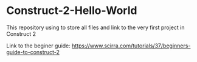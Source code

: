 # Construct-2-Hello-World
This repository using to store all files and link to the very first project in Construct 2

Link to the beginer guide: https://www.scirra.com/tutorials/37/beginners-guide-to-construct-2
